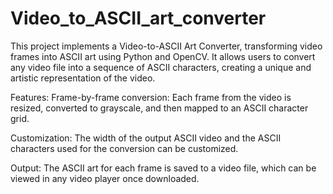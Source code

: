 # Video_to_ASCII_art_converter
This project implements a Video-to-ASCII Art Converter, transforming video frames into ASCII art using Python and OpenCV. It allows users to convert any video file into a sequence of ASCII characters, creating a unique and artistic representation of the video.


Features:
Frame-by-frame conversion: Each frame from the video is resized, converted to grayscale, and then mapped to an ASCII character grid.

Customization: The width of the output ASCII video and the ASCII characters used for the conversion can be customized.

Output: The ASCII art for each frame is saved to a video file, which can be viewed in any video player once downloaded.



